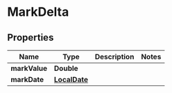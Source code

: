 # MarkDelta

## Properties
Name | Type | Description | Notes
------------ | ------------- | ------------- | -------------
**markValue** | **Double** |  | 
**markDate** | [**LocalDate**](LocalDate.md) |  | 
